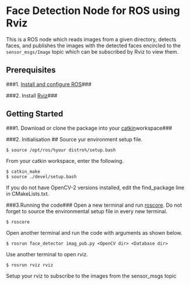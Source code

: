# Face Detection Node for ROS using Rviz #

This is a ROS node which reads images from a given directory, detects faces, and publishes the images with the detected faces encircled to the <code>sensor_msgs/Image</code> topic which can be subscribed by Rviz to view them.


## Prerequisites ##

###1. [Install and configure ROS](http://wiki.ros.org/ROS/Tutorials/InstallingandConfiguringROSEnvironment)###

###2. Install  [Rviz](http://wiki.ros.org/rviz)###


## Getting Started ##

###1. Download or clone the package into your [catkin](http://wiki.ros.org/catkin)workspace###
 
###2. Initialisation ##
Source yur environment setup file.
```
$ source /opt/ros/%your distro%/setup.bash
```
From your catkin workspace, enter the following.
```
$ catkin_make
$ source ./devel/setup.bash
```
If you do not have OpenCV-2 versions installed, edit the find_package line in CMakeLists.txt.

###3.Running the code###
Open a new terminal and run [roscore](http://wiki.ros.org/rviz).
Do not forget to source the environmental setup file in every new terminal.
```
$ roscore
```
Open another terminal and run the code with arguments as shown below.
```
$ rosrun face_detector imag_pub.py <OpenCV dir> <Database dir>

```
Use another terminal to open rviz.
```
$ rosrun rviz rviz
```
Setup your rviz to subscribe to the images from the sensor_msgs topic 
